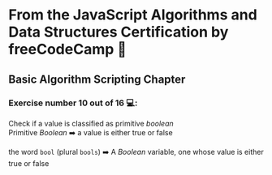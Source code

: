 # From the JavaScript Algorithms and Data Structures Certification by freeCodeCamp 🚀
## Basic Algorithm Scripting Chapter 

### Exercise number 10 out of 16 💻:
Check if a value is classified as primitive *boolean*
<br>
Primitive *Boolean* ➡️ a value is either true or false 

the word `bool` (plural `bools`) ➡️ A *Boolean* variable, one whose value is either true or false
